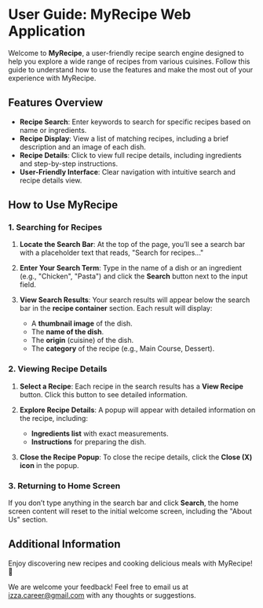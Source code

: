 # User Guide: MyRecipe Web Application

Welcome to **MyRecipe**, a user-friendly recipe search engine designed to help you explore a wide range of recipes from various cuisines. Follow this guide to understand how to use the features and make the most out of your experience with MyRecipe.



## Features Overview

- **Recipe Search**: Enter keywords to search for specific recipes based on name or ingredients.
- **Recipe Display**: View a list of matching recipes, including a brief description and an image of each dish.
- **Recipe Details**: Click to view full recipe details, including ingredients and step-by-step instructions.
- **User-Friendly Interface**: Clear navigation with intuitive search and recipe details view.



## How to Use MyRecipe

### 1. Searching for Recipes
1. **Locate the Search Bar**: At the top of the page, you’ll see a search bar with a placeholder text that reads, "Search for recipes..."
   
2. **Enter Your Search Term**: Type in the name of a dish or an ingredient (e.g., "Chicken", "Pasta") and click the **Search** button next to the input field.

3. **View Search Results**:
   Your search results will appear below the search bar in the **recipe container** section. Each result will display:
     - A **thumbnail image** of the dish.
     - The **name of the dish**.
     - The **origin** (cuisine) of the dish.
     - The **category** of the recipe (e.g., Main Course, Dessert).

### 2. Viewing Recipe Details
1. **Select a Recipe**: Each recipe in the search results has a **View Recipe** button. Click this button to see detailed information.

2. **Explore Recipe Details**: A popup will appear with detailed information on the recipe, including:
     - **Ingredients list** with exact measurements.
     - **Instructions** for preparing the dish.

3. **Close the Recipe Popup**: To close the recipe details, click the **Close (X) icon** in the popup.

### 3. Returning to Home Screen
If you don’t type anything in the search bar and click **Search**, the home screen content will reset to the initial welcome screen, including the "About Us" section.



## Additional Information
Enjoy discovering new recipes and cooking delicious meals with MyRecipe! 🍲

We are welcome your feedback! Feel free to email us at [izza.career@gmail.com](mailto:izza.career@gmail.com) with any thoughts or suggestions.
